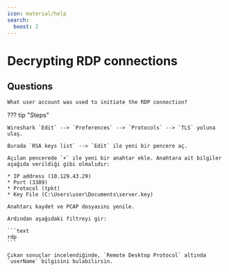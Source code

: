 ```yaml
---
icon: material/help
search:
  boost: 2
---
```


# Decrypting RDP connections

## Questions

```text
What user account was used to initiate the RDP connection?
```

??? tip "Steps"

    Wireshark `Edit` --> `Preferences` --> `Protocols` --> `TLS` yoluna ulaş.

    Burada `RSA keys list` --> `Edit` ile yeni bir pencere aç.

    Açılan pencerede `+` ile yeni bir anahtar ekle. Anahtara ait bilgiler aşağıda verildiği gibi olmalıdır:

    * IP address (10.129.43.29)
    * Port (3389)
    * Protocol (tpkt)
    * Key File (C:\Users\user\Documents\server.key)

    Anahtarı kaydet ve PCAP dosyasını yenile.

    Ardından aşağıdaki filtreyi gir:

    ```text
    rdp
    ```

    Çıkan sonuçlar incelendiğinde, `Remote Desktop Protocol` altında `userName` bilgisini bulabilirsin.
